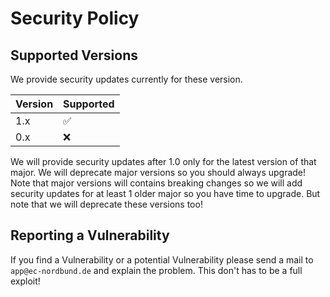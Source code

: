 # Security Policy

## Supported Versions

We provide security updates currently for these version.

| Version | Supported          |
| ------- | ------------------ |
| 1.x     | :white_check_mark: |
| 0.x     | :x:                |

We will provide security updates after 1.0 only for the latest version of that
major. We will deprecate major versions so you should always upgrade! Note that
major versions will contains breaking changes so we will add security updates
for at least 1 older major so you have time to upgrade. But note that we will
deprecate these versions too!

## Reporting a Vulnerability

If you find a Vulnerability or a potential Vulnerability please send a mail to
`app@ec-nordbund.de` and explain the problem. This don't has to be a full
exploit!
